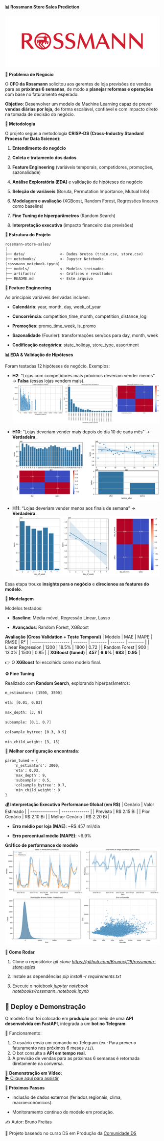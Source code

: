 **📊 Rossmann Store Sales Prediction**

![Rossamann Sales](artifacts/rossmann_logo.png) 

**🔰 Problema de Negócio**

O **CFO da Rossmann** solicitou aos gerentes de loja previsões de vendas para as **próximas 6 semanas**, de modo a **planejar reformas e operações** com base no faturamento esperado.

**Objetivo**: Desenvolver um modelo de Machine Learning capaz de prever **vendas diárias por loja**, de forma escalável, confiável e com impacto direto na tomada de decisão do negócio.

**🧭 Metodologia**

O projeto segue a metodologia **CRISP-DS (Cross-Industry Standard Process for Data Science)**:

1. **Entendimento do negócio**

2. **Coleta e tratamento dos dados**

3. **Feature Engineering** (variáveis temporais, competidores, promoções, sazonalidade)

4. **Análise Exploratória (EDA)** e validação de hipóteses de negócio

5. **Seleção de variáveis** (Boruta, Permutation Importance, Mutual Info)

6. **Modelagem e avaliação** (XGBoost, Random Forest, Regressões lineares como baseline)

7. **Fine Tuning de hiperparâmetros** (Random Search)

8. **Interpretação executiva** (impacto financeiro das previsões)

**📂 Estrutura do Projeto**

```text
rossmann-store-sales/
│
├── data/                <- Dados brutos (train.csv, store.csv)
├── notebooks/           <- Jupyter Notebooks (rossmann_notebook.ipynb)
├── models/              <- Modelos treinados
├── artifacts/           <- Gráficos e resultados
├── README.md            <- Este arquivo
```

**🔎 Feature Engineering**

As principais variáveis derivadas incluem:

* **Calendário**: year, month, day, week_of_year

* **Concorrência**: competition_time_month, competition_distance_log

* **Promoções**: promo_time_week, is_promo

* **Sazonalidade** (Fourier): transformações sen/cos para day, month, week

* **Codificação categórica**: state_holiday, store_type, assortment

**📊 EDA & Validação de Hipóteses**

Foram testadas 12 hipóteses de negócio.
Exemplos:

* **H2**: “Lojas com competidores mais próximos deveriam vender menos” → **Falsa** (essas lojas vendem mais).
![Distribuição de vendas por competidores próximos](artifacts/distancia_vendas.png) 

* **H10**: “Lojas deveriam vender mais depois do dia 10 de cada mês” → **Verdadeira**.
![Distribuição de vendas depois do dia 10](artifacts/vendas_apos_dia_10.png)

* **H11**: “Lojas deveriam vender menos aos finais de semana” → **Verdadeira**.
![Distribuição de vendas depois do dia 10](artifacts/vendas_final_semana.png)

Essa etapa trouxe **insights para o negócio** e **direcionou as features do modelo**.

**🤖 Modelagem**

Modelos testados:

* **Baseline**: Média móvel, Regressão Linear, Lasso

* **Avançados**: Random Forest, XGBoost

**Avaliação (Cross Validation + Teste Temporal)**
| Modelo              | MAE     | MAPE     | RMSE    | R²       |
| ------------------- | ------- | -------- | ------- | -------- |
| Linear Regression   | 1200    | 18.5%    | 1800    | 0.72     |
| Random Forest       | 900     | 13.0%    | 1500    | 0.85     |
| **XGBoost (tuned)** | **457** | **6.9%** | **683** | **0.95** |

👉 O **XGBoost** foi escolhido como modelo final.

**⚙️ Fine Tuning**

Realizado com **Random Search**, explorando hiperparâmetros:

```text
n_estimators: [1500, 3500]

eta: [0.01, 0.03]

max_depth: [3, 9]

subsample: [0.1, 0.7]

colsample_bytree: [0.3, 0.9]

min_child_weight: [3, 15]
```

🔹 **Melhor configuração encontrada**:
```text
param_tuned = {
    'n_estimators': 3000,
    'eta': 0.03,
    'max_depth': 9,
    'subsample': 0.5,
    'colsample_bytree': 0.7,
    'min_child_weight': 8
}
```

**💰 Interpretação Executiva**
**Performance Global (em R$)**
| Cenário        | Valor Estimado |
| -------------- | -------------- |
| Previsto       | R\$ 2.15 Bi    |
| Pior Cenário   | R\$ 2.10 Bi    |
| Melhor Cenário | R\$ 2.20 Bi    |

* **Erro médio por loja (MAE)**: ~R$ 457 mil/dia

* **Erro percentual médio (MAPE)**: ~6.9%

**Gráfico de performance do modelo**
![Performance do Machine Learning](artifacts/ml_performance.png)

**🚀 Como Rodar**

1. Clone o repositório:
*git clone https://github.com/Brunoclf19/rossmann-store-sales*

2. Instale as dependências
*pip install -r requirements.txt*

3. Execute o notebook
*jupyter notebook notebooks/rossmann_notebook.ipynb*

## 🚀 Deploy e Demonstração

O modelo final foi colocado em **produção** por meio de uma **API desenvolvida em FastAPI**, integrada a um **bot no Telegram**.  

📌 Funcionamento:
1. O usuário envia um comando no Telegram (ex.: Para prever o faturamento nos próximos 6 meses `/12`).
2. O bot consulta a **API em tempo real**.
3. A previsão de vendas para as próximas 6 semanas é retornada diretamente na conversa.

🔗 **Demonstração em Vídeo:**  
[▶️ Clique aqui para assistir](artifacts/bot_funcionamento.mp4)

**📌 Próximos Passos**

* Inclusão de dados externos (feriados regionais, clima, macroeconômicos).

* Monitoramento contínuo do modelo em produção.

✍️ Autor: Bruno Freitas

🔗 Projeto baseado no curso DS em Produção da [Comunidade DS](https://comunidadeds.com/)
